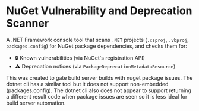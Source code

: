 # NuGet Vulnerability and Deprecation Scanner

A .NET Framework console tool that scans `.NET` projects (`.csproj`, `.vbproj`, `packages.config`) for NuGet package dependencies, and checks them for:

- 🔒 Known vulnerabilities (via NuGet's registration API)
- ⚠️ Deprecation notices (via `PackageDeprecationMetadataResource`)

This was created to gate build server builds with nuget package issues. The dotnet cli has a similar tool but it does not support non-embedded (packages.config). The dotnet cli also does not appear to support returning a different result code when package issues are seen so it is less ideal for build server automation.